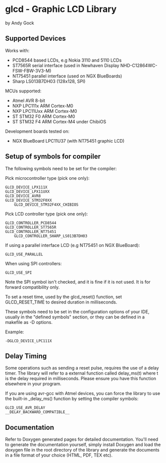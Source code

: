 glcd - Graphic LCD Library
==========================

by Andy Gock

Supported Devices
-----------------

Works with:
- PCD8544 based LCDs, e.g Nokia 3110 and 5110 LCDs
- ST7565R serial interface (used in Newhaven Display NHD-C12864WC-FSW-FBW-3V3-M)
- NT75451 parallel interface (used on NGX BlueBoards)
- Sharp LS013B7DH03 (128x128, SPI)

MCUs supported:
- Atmel AVR 8-bit
- NXP LPC111x ARM Cortex-M0
- NXP LPC11Uxx ARM Cortex-M0
- ST STM32 F0 ARM Cortex-M0
- ST STM32 F4 ARM Cortex-M4 under ChibiOS

Development boards tested on:
- NGX BlueBoard LPC11U37 (with NT75451 graphic LCD)

Setup of symbols for compiler
-----------------------------

The following symbols need to be set for the compiler:

Pick microcontroller type (pick one only):

	GLCD_DEVICE_LPX111X
	GLCD_DEVICE_LPX11UXX
	GLCD_DEVICE_AVR8
	GLCD_DEVICE_STM32F0XX
        GLCD_DEVICE_STM32F4XX_CHIBIOS

Pick LCD controller type (pick one only):

	GLCD_CONTROLLER_PCD8544
	GLCD_CONTROLLER_ST7565R
	GLCD_CONTROLLER_NT75451
        GLCD_CONTROLLER_SHARP_LS013B7DH03

If using a parallel interface LCD (e.g NT75451 on NGX BlueBoard):

	GLCD_USE_PARALLEL

When using SPI controllers:

	GLCD_USE_SPI

Note the SPI symbol isn't checked, and it is fine if it is not used.
It is for forward compatibility only.

To set a reset time, used by the glcd_reset() function, set GLCD_RESET_TIME to desired duration in milliseconds.

These symbols need to be set in the configuration options of your IDE, usually
in the "defined symbols" section, or they can be defined in a makefile
as -D options.

Example:

	-DGLCD_DEVICE_LPC111X

Delay Timing
------------

Some operations such as sending a reset pulse, requires the use of a delay timer. The library will refer to a
external function called delay_ms(t) where t is the delay required in milliseconds. Please ensure you have
this function elsewhere in your program.

If you are using avr-gcc with Atmel devices, you can force the library to use the built-in _delay_ms() function
by setting the compiler symbols:

	GLCD_USE_AVR_DELAY
	__DELAY_BACKWARD_COMPATIBLE__
	
Documentation
-------------

Refer to Doxygen generated pages for detailed documentation. You'll need to generate the documentation yourself,
simply install Doxygen and load the doxygen file in the root directory of the library and generate the documents
in a file format of your choice (HTML, PDF, TEX etc).

